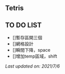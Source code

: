## Tetris

## TO DO LIST
- []暫存區開三個
- []網格設計
- []瞬間下降，space
- []增加temp區域，shift

*Last updated on: 2021/7/6*
